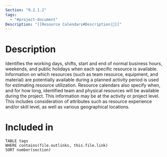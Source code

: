```yaml
---
Section: "9.2.1.2"
tags:
  - "#project-document"
Description: "[[Resource Calendars#Description|📝]]"
---
```

# Description
Identifies the working days, shifts, start and end of normal business hours, weekends, and public holidays when each specific resource is available. Information on which resources (such as team resource, equipment, and material) are potentially available during a planned activity period is used for estimating resource utilization. Resource calendars also specify when, and for how long, identified team and physical resources will be available during the project. This information may be at the activity or project level. This includes consideration of attributes such as resource experience and/or skill level, as well as various geographical locations.
# Included in
```dataview
TABLE tags
WHERE contains(file.outlinks, this.file.link)
SORT number(section)
```
